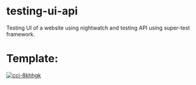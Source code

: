 # testing-ui-api
Testing UI of a website using nightwatch and testing API using super-test framework.

# Template:
[![cci-8khhgk](https://circleci.com/gh/<cci-8khhgk>/testing-ui-api-3.svg?style=svg)](https://app.circleci.com/pipelines/circleci/9ZhHaXBjJJR2TqyHhqsq5n)
